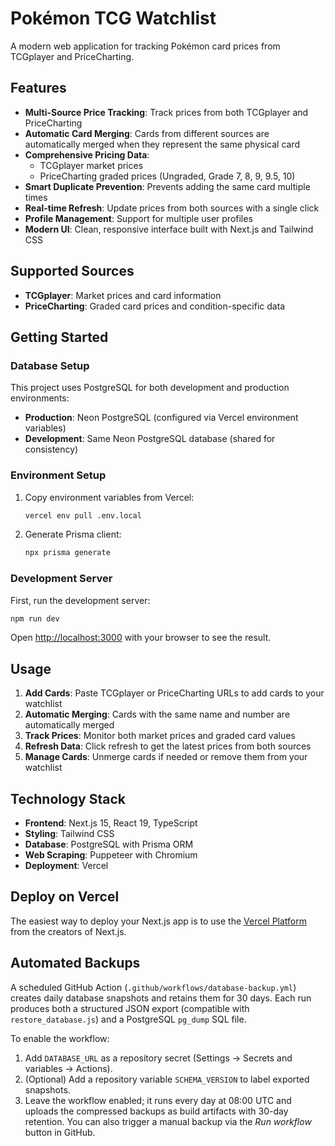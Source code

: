 # Pokémon TCG Watchlist

A modern web application for tracking Pokémon card prices from TCGplayer and PriceCharting.

## Features

- **Multi-Source Price Tracking**: Track prices from both TCGplayer and PriceCharting
- **Automatic Card Merging**: Cards from different sources are automatically merged when they represent the same physical card
- **Comprehensive Pricing Data**: 
  - TCGplayer market prices
  - PriceCharting graded prices (Ungraded, Grade 7, 8, 9, 9.5, 10)
- **Smart Duplicate Prevention**: Prevents adding the same card multiple times
- **Real-time Refresh**: Update prices from both sources with a single click
- **Profile Management**: Support for multiple user profiles
- **Modern UI**: Clean, responsive interface built with Next.js and Tailwind CSS

## Supported Sources

- **TCGplayer**: Market prices and card information
- **PriceCharting**: Graded card prices and condition-specific data

## Getting Started

### Database Setup
This project uses PostgreSQL for both development and production environments:
- **Production**: Neon PostgreSQL (configured via Vercel environment variables)
- **Development**: Same Neon PostgreSQL database (shared for consistency)

### Environment Setup
1. Copy environment variables from Vercel:
   ```bash
   vercel env pull .env.local
   ```

2. Generate Prisma client:
   ```bash
   npx prisma generate
   ```

### Development Server
First, run the development server:

```bash
npm run dev
```

Open [http://localhost:3000](http://localhost:3000) with your browser to see the result.

## Usage

1. **Add Cards**: Paste TCGplayer or PriceCharting URLs to add cards to your watchlist
2. **Automatic Merging**: Cards with the same name and number are automatically merged
3. **Track Prices**: Monitor both market prices and graded card values
4. **Refresh Data**: Click refresh to get the latest prices from both sources
5. **Manage Cards**: Unmerge cards if needed or remove them from your watchlist

## Technology Stack

- **Frontend**: Next.js 15, React 19, TypeScript
- **Styling**: Tailwind CSS
- **Database**: PostgreSQL with Prisma ORM
- **Web Scraping**: Puppeteer with Chromium
- **Deployment**: Vercel

## Deploy on Vercel

The easiest way to deploy your Next.js app is to use the [Vercel Platform](https://vercel.com/new?utm_medium=default-template&filter=next.js&utm_source=create-next-app&utm_campaign=create-next-app-readme) from the creators of Next.js.

## Automated Backups

A scheduled GitHub Action (`.github/workflows/database-backup.yml`) creates daily database snapshots and retains them for 30 days. Each run produces both a structured JSON export (compatible with `restore_database.js`) and a PostgreSQL `pg_dump` SQL file.

To enable the workflow:

1. Add `DATABASE_URL` as a repository secret (Settings → Secrets and variables → Actions).
2. (Optional) Add a repository variable `SCHEMA_VERSION` to label exported snapshots.
3. Leave the workflow enabled; it runs every day at 08:00 UTC and uploads the compressed backups as build artifacts with 30-day retention. You can also trigger a manual backup via the *Run workflow* button in GitHub.
